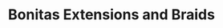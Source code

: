 ---
title: "Bonitas Extensions and Braids"
url: /minneapolis/bonitas-extensions-and-braids/
shop: Friseur
---
